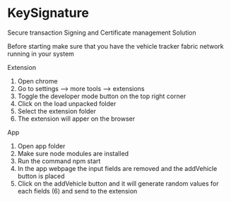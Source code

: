 # KeySignature
Secure transaction Signing and Certificate management Solution 

Before starting make sure that you have the vehicle tracker fabric network running in your system


Extension
1) Open chrome 
2) Go to settings --> more tools --> extensions
3) Toggle the developer mode button on the top right corner
4) Click on the load unpacked folder 
5) Select the extension folder 
6) The extension will apper on the browser

App 
1) Open app folder
2) Make sure node modules are installed 
3) Run the command npm start 
4) In the app webpage the input fields are removed and the addVehicle button is placed 
5) Click on the addVehicle button and it will generate random values for each fields (6) and send to the extension 
 

